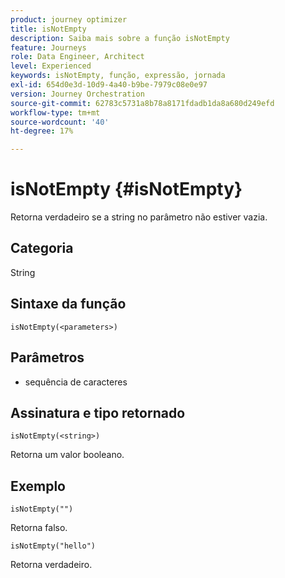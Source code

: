 ```yaml
---
product: journey optimizer
title: isNotEmpty
description: Saiba mais sobre a função isNotEmpty
feature: Journeys
role: Data Engineer, Architect
level: Experienced
keywords: isNotEmpty, função, expressão, jornada
exl-id: 654d0e3d-10d9-4a40-b9be-7979c08e0e97
version: Journey Orchestration
source-git-commit: 62783c5731a8b78a8171fdadb1da8a680d249efd
workflow-type: tm+mt
source-wordcount: '40'
ht-degree: 17%

---
```


# isNotEmpty {#isNotEmpty}

Retorna verdadeiro se a string no parâmetro não estiver vazia.

## Categoria

String

## Sintaxe da função

`isNotEmpty(<parameters>)`

## Parâmetros

* sequência de caracteres

## Assinatura e tipo retornado

`isNotEmpty(<string>)`

Retorna um valor booleano.

## Exemplo

`isNotEmpty("")`

Retorna falso.

`isNotEmpty("hello")`

Retorna verdadeiro.
